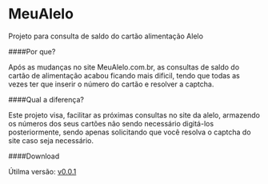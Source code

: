 # MeuAlelo
Projeto para consulta de saldo do cartão alimentação Alelo

####Por que?

Após as mudanças no site MeuAlelo.com.br, as consultas de saldo do cartão de alimentação acabou ficando mais dificil, tendo que todas as vezes ter que inserir o número do cartão e resolver a captcha.

####Qual a diferença?

Este projeto visa, facilitar as próximas consultas no site da alelo, armazendo os números dos seus cartões não sendo necessário digitá-los posteriormente, sendo apenas solicitando que você resolva o captcha do site caso seja necessário.

####Download

Útilma versão: [v0.0.1](https://github.com/TSpana/MeuAlelo/releases)

